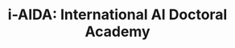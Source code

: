 ---
title: 'i-AIDA: International AI Doctoral Academy'
logo: 'aida.webp'
pi: ''
uvpi: 'G. Camps-Valls'
years: '2022--'
website: 'https://www.i-aida.org/'
funding_source: 'ICT-48'
role: ''
project_type: ''
partners: []
---